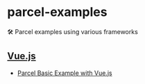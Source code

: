 # parcel-examples

🛠 Parcel examples using various frameworks

## [Vue.js](https://vuejs.org)
- [Parcel Basic Example with Vue.js](https://github.com/parcel-bundler/examples/tree/master/vue)
